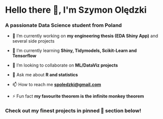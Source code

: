<h1>Hello there 👋, I'm Szymon Olędzki</h1>
<h3>A passionate Data Science student from Poland</h3>

- 🔭 I’m currently working on **my engineering thesis (EDA Shiny App)** and several side projects

- 🌱 I’m currently learning **Shiny, Tidymodels, Scikit-Learn and Tensorflow**

- 👯 I’m looking to collaborate on **ML/DataViz projects**

- 💬 Ask me about **R and statistics**

- 📫 How to reach me **spoledzki@gmail.com**

- ⚡ Fun fact **my favourite theorem is the infinite monkey theorem**

<h3>Check out my finest projects in pinned 📌 section below!</h3>
